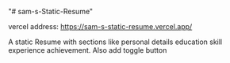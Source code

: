 "# sam-s-Static-Resume" 

vercel address:
https://sam-s-static-resume.vercel.app/

A static Resume with sections like personal details education skill experience achievement. Also add toggle button
